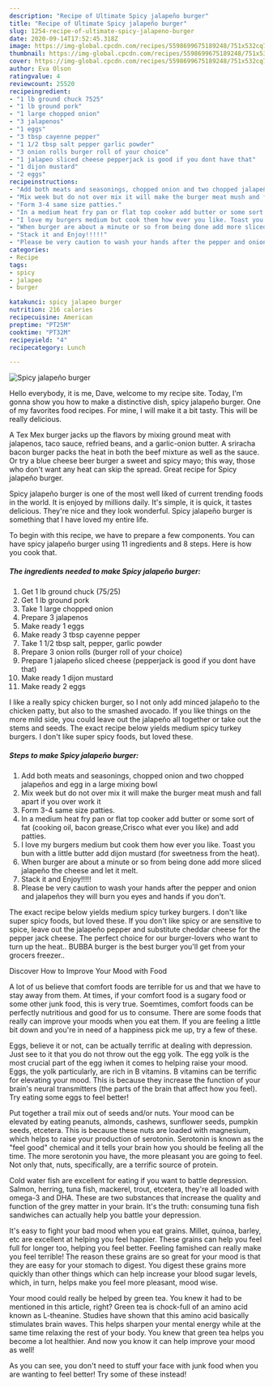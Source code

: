 ```yaml
---
description: "Recipe of Ultimate Spicy jalapeño burger"
title: "Recipe of Ultimate Spicy jalapeño burger"
slug: 1254-recipe-of-ultimate-spicy-jalapeno-burger
date: 2020-09-14T17:52:45.318Z
image: https://img-global.cpcdn.com/recipes/5598699675189248/751x532cq70/spicy-jalapeno-burger-recipe-main-photo.jpg
thumbnail: https://img-global.cpcdn.com/recipes/5598699675189248/751x532cq70/spicy-jalapeno-burger-recipe-main-photo.jpg
cover: https://img-global.cpcdn.com/recipes/5598699675189248/751x532cq70/spicy-jalapeno-burger-recipe-main-photo.jpg
author: Eva Olson
ratingvalue: 4
reviewcount: 25520
recipeingredient:
- "1 lb ground chuck 7525"
- "1 lb ground pork"
- "1 large chopped onion"
- "3 jalapenos"
- "1 eggs"
- "3 tbsp cayenne pepper"
- "1 1/2 tbsp salt pepper garlic powder"
- "3 onion rolls burger roll of your choice"
- "1 jalapeo sliced cheese pepperjack is good if you dont have that"
- "1 dijon mustard"
- "2 eggs"
recipeinstructions:
- "Add both meats and seasonings, chopped onion and two chopped jalapeños  and egg in a large mixing bowl"
- "Mix week but do not over mix it will make the burger meat mush and fall apart if you over work it"
- "Form 3-4 same size patties."
- "In a medium heat fry pan or flat top cooker add butter or some sort of fat (cooking oil, bacon grease,Crisco what ever you like) and add patties."
- "I love my burgers medium but cook them how ever you like. Toast you bun with a little butter add dijon mustard (for sweetness from the heat)."
- "When burger are about a minute or so from being done add more sliced jalapeño the cheese and let it melt."
- "Stack it and Enjoy!!!!!"
- "Please be very caution to wash your hands after the pepper and onion and jalapeños they will burn you eyes and hands if you don&#39;t."
categories:
- Recipe
tags:
- spicy
- jalapeo
- burger

katakunci: spicy jalapeo burger 
nutrition: 216 calories
recipecuisine: American
preptime: "PT25M"
cooktime: "PT32M"
recipeyield: "4"
recipecategory: Lunch

---
```



![Spicy jalapeño burger](https://img-global.cpcdn.com/recipes/5598699675189248/751x532cq70/spicy-jalapeno-burger-recipe-main-photo.jpg)

Hello everybody, it is me, Dave, welcome to my recipe site. Today, I'm gonna show you how to make a distinctive dish, spicy jalapeño burger. One of my favorites food recipes. For mine, I will make it a bit tasty. This will be really delicious.

A Tex Mex burger jacks up the flavors by mixing ground meat with jalapenos, taco sauce, refried beans, and a garlic-onion butter. A sriracha bacon burger packs the heat in both the beef mixture as well as the sauce. Or try a blue cheese beer burger a sweet and spicy mayo; this way, those who don&#39;t want any heat can skip the spread. Great recipe for Spicy jalapeño burger.

Spicy jalapeño burger is one of the most well liked of current trending foods in the world. It is enjoyed by millions daily. It's simple, it is quick, it tastes delicious. They're nice and they look wonderful. Spicy jalapeño burger is something that I have loved my entire life.


To begin with this recipe, we have to prepare a few components. You can have spicy jalapeño burger using 11 ingredients and 8 steps. Here is how you cook that.

<!--inarticleads1-->

##### The ingredients needed to make Spicy jalapeño burger:

1. Get 1 lb ground chuck (75/25)
1. Get 1 lb ground pork
1. Take 1 large chopped onion
1. Prepare 3 jalapenos
1. Make ready 1 eggs
1. Make ready 3 tbsp cayenne pepper
1. Take 1 1/2 tbsp salt, pepper, garlic powder
1. Prepare 3 onion rolls (burger roll of your choice)
1. Prepare 1 jalapeño sliced cheese (pepperjack is good if you dont have that)
1. Make ready 1 dijon mustard
1. Make ready 2 eggs


I like a really spicy chicken burger, so I not only add minced jalapeño to the chicken patty, but also to the smashed avocado. If you like things on the more mild side, you could leave out the jalapeño all together or take out the stems and seeds. The exact recipe below yields medium spicy turkey burgers. I don&#39;t like super spicy foods, but loved these. 

<!--inarticleads2-->

##### Steps to make Spicy jalapeño burger:

1. Add both meats and seasonings, chopped onion and two chopped jalapeños  and egg in a large mixing bowl
1. Mix week but do not over mix it will make the burger meat mush and fall apart if you over work it
1. Form 3-4 same size patties.
1. In a medium heat fry pan or flat top cooker add butter or some sort of fat (cooking oil, bacon grease,Crisco what ever you like) and add patties.
1. I love my burgers medium but cook them how ever you like. Toast you bun with a little butter add dijon mustard (for sweetness from the heat).
1. When burger are about a minute or so from being done add more sliced jalapeño the cheese and let it melt.
1. Stack it and Enjoy!!!!!
1. Please be very caution to wash your hands after the pepper and onion and jalapeños they will burn you eyes and hands if you don&#39;t.


The exact recipe below yields medium spicy turkey burgers. I don&#39;t like super spicy foods, but loved these. If you don&#39;t like spicy or are sensitive to spice, leave out the jalapeño pepper and substitute cheddar cheese for the pepper jack cheese. The perfect choice for our burger-lovers who want to turn up the heat.. BUBBA burger is the best burger you&#39;ll get from your grocers freezer.. 

Discover How to Improve Your Mood with Food


A lot of us believe that comfort foods are terrible for us and that we have to stay away from them. At times, if your comfort food is a sugary food or some other junk food, this is very true. Soemtimes, comfort foods can be perfectly nutritious and good for us to consume. There are some foods that really can improve your moods when you eat them. If you are feeling a little bit down and you're in need of a happiness pick me up, try a few of these.

Eggs, believe it or not, can be actually terrific at dealing with depression. Just see to it that you do not throw out the egg yolk. The egg yolk is the most crucial part of the egg iwhen it comes to helping raise your mood. Eggs, the yolk particularly, are rich in B vitamins. B vitamins can be terrific for elevating your mood. This is because they increase the function of your brain's neural transmitters (the parts of the brain that affect how you feel). Try eating some eggs to feel better!

Put together a trail mix out of seeds and/or nuts. Your mood can be elevated by eating peanuts, almonds, cashews, sunflower seeds, pumpkin seeds, etcetera. This is because these nuts are loaded with magnesium, which helps to raise your production of serotonin. Serotonin is known as the "feel good" chemical and it tells your brain how you should be feeling all the time. The more serotonin you have, the more pleasant you are going to feel. Not only that, nuts, specifically, are a terrific source of protein.

Cold water fish are excellent for eating if you want to battle depression. Salmon, herring, tuna fish, mackerel, trout, etcetera, they're all loaded with omega-3 and DHA. These are two substances that increase the quality and function of the grey matter in your brain. It's the truth: consuming tuna fish sandwiches can actually help you battle your depression. 

It's easy to fight your bad mood when you eat grains. Millet, quinoa, barley, etc are excellent at helping you feel happier. These grains can help you feel full for longer too, helping you feel better. Feeling famished can really make you feel terrible! The reason these grains are so great for your mood is that they are easy for your stomach to digest. You digest these grains more quickly than other things which can help increase your blood sugar levels, which, in turn, helps make you feel more pleasant, mood wise.

Your mood could really be helped by green tea. You knew it had to be mentioned in this article, right? Green tea is chock-full of an amino acid known as L-theanine. Studies have shown that this amino acid basically stimulates brain waves. This helps sharpen your mental energy while at the same time relaxing the rest of your body. You knew that green tea helps you become a lot healthier. And now you know it can help improve your mood as well!

As you can see, you don't need to stuff your face with junk food when you are wanting to feel better! Try some of these instead!

